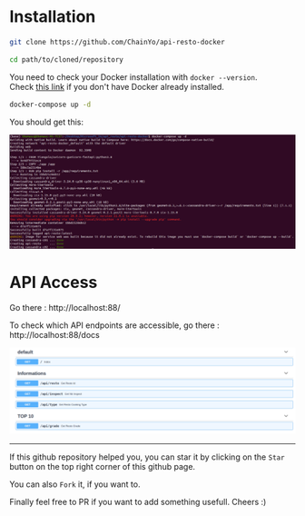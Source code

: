 # Installation

```bash
git clone https://github.com/ChainYo/api-resto-docker
```

```bash
cd path/to/cloned/repository
```

You need to check your Docker installation with `docker --version`.  
Check [this link](https://docs.docker.com/engine/install/) if you don't have Docker already installed.

```bash
docker-compose up -d
```

You should get this:

![Docker Compose up](./resources/compose_up.png)

# API Access

Go there : http://localhost:88/

To check which API endpoints are accessible, go there : http://localhost:88/docs

![API Endpoints](./resources/endpoints.png)

---

If this github repository helped you, you can star it by clicking on the `Star` button on the top right corner of this github page.

You can also `Fork` it, if you want to.

Finally feel free to PR if you want to add something usefull. Cheers :)